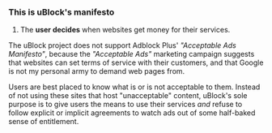 ### This is uBlock's manifesto

1. The **user decides** when websites get money for their services.

The uBlock project does not support Adblock Plus' _"Acceptable Ads Manifesto"_,
because the _"Acceptable Ads"_ marketing campaign suggests that websites can
set terms of service with their customers, and that Google is not my personal army 
to demand web pages from.

Users are best placed to know what is or is not acceptable to them. Instead of
not using these sites that host "unacceptable" content, uBlock's
sole purpose is to give users the means to use their services *and* refuse to follow
explicit or implicit agreements to watch ads out of some half-baked sense of entitlement.
